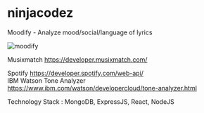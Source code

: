 # ninjacodez

Moodify - Analyze mood/social/language of lyrics 

![moodify](https://media.giphy.com/media/3ohze1S1h44Q9F45HO/giphy.gif)

Musixmatch https://developer.musixmatch.com/

Spotify https://developer.spotify.com/web-api/ <br />
IBM Watson Tone Analyzer https://www.ibm.com/watson/developercloud/tone-analyzer.html


Technology Stack : MongoDB, ExpressJS, React, NodeJS
